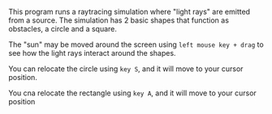 This program runs a raytracing simulation where "light rays" are emitted from a source. The simulation has 2 basic shapes that function as obstacles, a circle and a square. 


The "sun" may be moved around the screen using `left mouse key + drag` to see how the light rays interact around the shapes.

You can relocate the circle using `key S`, and it will move to your cursor position.

You cna relocate the rectangle using `key A`, and it will move to your cursor position
